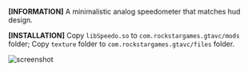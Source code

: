 **[INFORMATION]**
A minimalistic analog speedometer that matches hud design.

**[INSTALLATION]**
Copy `libSpeedo.so` to `com.rockstargames.gtavc/mods` folder;
Copy `texture` folder to `com.rockstargames.gtavc/files` folder.

![screenshot](https://github.com/kubikas3/speedo_vc/assets/37352173/74daad55-c4e4-45d0-8916-676511331123)
